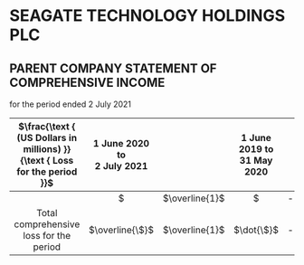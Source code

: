 # SEAGATE TECHNOLOGY HOLDINGS PLC 

## PARENT COMPANY STATEMENT OF COMPREHENSIVE INCOME

for the period ended 2 July 2021

| $\frac{\text { (US Dollars in millions) }}{\text { Loss for the period }}$ | 1 June 2020 to <br> 2 July 2021 |  | 1 June 2019 to <br> 31 May 2020 |  |
| :---: | :---: | :---: | :---: | :---: |
|  | $\$$ | $\overline{1}$ | \$ | - |
| Total comprehensive loss for the period | $\overline{\$}$ | $\overline{1}$ | $\dot{\$}$ | - |

